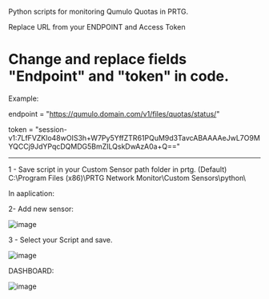 
Python scripts for monitoring Qumulo Quotas in PRTG.

Replace URL from your ENDPOINT and Access Token

# Change and replace fields "Endpoint" and "token" in code.

Example:

endpoint = "https://qumulo.domain.com/v1/files/quotas/status/"

token = "session-v1:7LfFVZKlo48wOIS3h+W7Py5YffZTR61PQuM9d3TavcABAAAAeJwL7O9MYQCCj9JdYPqcDQMDG5BmZILQskDwAzA0a+Q=="


------------------------------------------------------------------------

1 - Save script in your Custom Sensor path folder in prtg. (Default)
C:\Program Files (x86)\PRTG Network Monitor\Custom Sensors\python\

In aaplication:

2- Add new sensor:


  ![image](https://github.com/echu1985/PRTG-Qumulo/assets/47377572/90dcf22e-379f-4b2c-8cda-13052be83be5)



3 - Select your Script and save.


   ![image](https://github.com/echu1985/PRTG-Qumulo/assets/47377572/daf14ca6-e40a-4c5f-9e21-73f84990131f)




DASHBOARD:

![image](https://github.com/echu1985/PRTG-Qumulo/assets/47377572/d50d1eba-a87c-4afb-98a9-a7dffd391f81)




